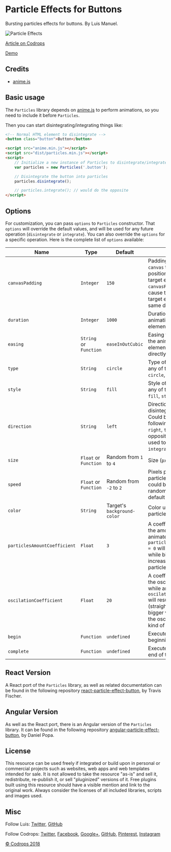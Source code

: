 # Particle Effects for Buttons

Bursting particles effects for buttons. By Luis Manuel.

![Particle Effects](https://tympanus.net/codrops/wp-content/uploads/2018/04/particleeffects_featured.jpg)

[Article on Codrops](https://tympanus.net/codrops/?p=34685)

[Demo](http://tympanus.net/Development/ParticleEffectsButtons/)

## Credits

- [anime.js](http://animejs.com/)

## Basic usage

The `Particles` library depends on [anime.js](http://animejs.com/) to perform animations, so you need to include it before `Particles`.

Then you can start disintegrating/integrating things like:

```html
<!-- Normal HTML element to disintegrate -->
<button class="button">Button</button>

<script src="anime.min.js"></script>
<script src="dist/particles.min.js"></script>
<script>
    // Initialize a new instance of Particles to disintegrate/integrate the button
    var particles = new Particles('.button');

    // Disintegrate the button into particles
    particles.disintegrate();

    // particles.integrate(); // would do the opposite
</script>
```

## Options

For customization, you can pass `options` to `Particles` constructor. That `options` will override the default values, and will be used for any future operation (`disintegrate` or `integrate`). You can also override the `options` for a specific operation. Here is the complete list of `options` available:

| Name                         | Type                    | Default                    | Description |
|------------------------------|-------------------------|----------------------------|-------------|
|`canvasPadding`               | `Integer`               | `150`                      | Padding for the generated `canvas` that will be positioned right behind the target element. A `canvasPadding = 0` will cause the `canvas` and the target element to have the same dimensions. |
|`duration`                    | `Integer`               | `1000`                     | Duration (`ms`) to perform the animations of target element and particles. |
|`easing`                      | `String` or `Function`  | `easeInOutCubic`           | Easing function to perform the animation of target element. It will be passed directly to `anime.js`. |
|`type`                        | `String`                | `circle`                   | Type of particle. Could be any of the following values: `circle`, `rectangle`, `triangle` |
|`style`                       | `String`                | `fill`                     | Style of particle. Could be any of the following values: `fill`, `stroke`. |
|`direction`                   | `String`                | `left`                     | Direction to start disintegrating the element. Could be any of the following values: `left`, `right`, `top`, `bottom`. The opposite `direction` will be used to perform the `integrate` operation. |
|`size`                        | `Float` or `Function`   | Random from `1` to `4`     | Size (`px`) for particles. |
|`speed`                       | `Float` or `Function`   | Random from `-2` to `2`    | Pixels per frame that a particle will be moved. It could be a `function` to set it randomly per particle (as default value). |
|`color`                       | `String`                | Target's `background-color`| Color used to fill the particles. |
|`particlesAmountCoefficient`  | `Float`                 | `3`                        | A coefficient to calculate the amount of particles to animate. A `particlesAmountCoefficient = 0` will result in `0` particles, while bigger values will increase the amount of particles. |
|`oscilationCoefficient`       | `Float`                 | `20`                       | A coefficient to calculate the oscilation of particles while animating. A `oscilationCoefficient = 0` will result in no oscilation (straight movements), while bigger values will increase the oscilation, resulting in a kind of randomness. |
|`begin`                       | `Function`              | `undefined`                | Execute a function at the beginning of the animation. |
|`complete`                    | `Function`              | `undefined`                | Execute a function at the end of the animation. |

## React Version

A React port of the `Particles` library, as well as related documentation can be found in the following repository [react-particle-effect-button](https://github.com/transitive-bullshit/react-particle-effect-button), by Travis Fischer.

## Angular Version

As well as the React port, there is an Angular version of the `Particles` library.
It can be found in the following repository [angular-particle-effect-button](https://github.com/danielpdev/angular-particle-effect-button), by Daniel Popa.

## License

This resource can be used freely if integrated or build upon in personal or commercial projects such as websites, web apps and web templates intended for sale. It is not allowed to take the resource "as-is" and sell it, redistribute, re-publish it, or sell "pluginized" versions of it. Free plugins built using this resource should have a visible mention and link to the original work. Always consider the licenses of all included libraries, scripts and images used.

## Misc

Follow Luis: [Twitter](https://twitter.com/lmgonzalves), [GitHub](https://github.com/lmgonzalves) 

Follow Codrops: [Twitter](http://www.twitter.com/codrops), [Facebook](http://www.facebook.com/codrops), [Google+](https://plus.google.com/101095823814290637419), [GitHub](https://github.com/codrops), [Pinterest](http://www.pinterest.com/codrops/), [Instagram](https://www.instagram.com/codropsss/)

[© Codrops 2018](http://www.codrops.com)
